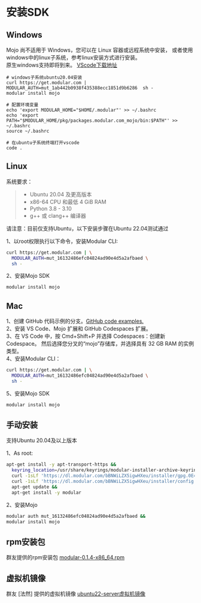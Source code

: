 # 安装SDK


## Windows
Mojo 尚不适用于 Windows，您可以在 Linux 容器或远程系统中安装，
或者使用windows中的linux子系统，参考linux安装方式进行安装。   
原生windows支持即将到来。
[VScode下载地址](https://vscode.cdn.azure.cn/stable/8b617bd08fd9e3fc94d14adb8d358b56e3f72314/VSCodeUserSetup-x64-1.82.0.exe)
```shell
# windows子系统ubuntu20.04安装
curl https://get.modular.com | MODULAR_AUTH=mut_1ab442b0938f435388ecc1851d9b6286  sh -
modular install mojo

# 配置环境变量
echo 'export MODULAR_HOME="$HOME/.modular"' >> ~/.bashrc
echo 'export PATH="$MODULAR_HOME/pkg/packages.modular.com_mojo/bin:$PATH"' >> ~/.bashrc
source ~/.bashrc

# 在ubuntu子系统终端打开vscode
code .
```

## Linux
系统要求：

> + Ubuntu 20.04 及更高版本 
> + x86-64 CPU 和最低 4 GiB RAM
> + Python 3.8 - 3.10
> + g++ 或 clang++ 编译器

请注意：目前仅支持Ubuntu，以下安装步骤在Ubuntu 22.04测试通过

1、以root权限执行以下命令，安装Modular CLI:

```sh
curl https://get.modular.com | \
  MODULAR_AUTH=mut_16132486efc04824ad90e4d5a2afbaed \
  sh -
```
2、安装Mojo SDK
```sh
modular install mojo
```


## Mac
1、创建 GitHub 代码示例的分支。[GitHub code examples.](https://github.com/modularml/mojo/tree/main/examples)   
2、安装 VS Code、Mojo 扩展和 GitHub Codespaces 扩展。   
3、在 VS Code 中，按 Cmd+Shift+P 并选择 Codespaces：创建新 Codespace。 然后选择您分叉的“mojo”存储库，并选择具有 32 GB RAM 的实例类型。   
4、安装Modular CLI：
```sh
curl https://get.modular.com | \
  MODULAR_AUTH=mut_16132486efc04824ad90e4d5a2afbaed \
  sh -
```

5、安装Mojo SDK 
```sh
modular install mojo
```


## 手动安装
支持Ubuntu 20.04及以上版本

1、As root:
```sh
apt-get install -y apt-transport-https &&
  keyring_location=/usr/share/keyrings/modular-installer-archive-keyring.gpg &&
  curl -1sLf 'https://dl.modular.com/bBNWiLZX5igwHXeu/installer/gpg.0E4925737A3895AD.key' |  gpg --dearmor >> ${keyring_location} &&
  curl -1sLf 'https://dl.modular.com/bBNWiLZX5igwHXeu/installer/config.deb.txt?distro=debian&codename=wheezy' > /etc/apt/sources.list.d/modular-installer.list &&
  apt-get update &&
  apt-get install -y modular
  ```
2、安装Mojo
```sh
modular auth mut_16132486efc04824ad90e4d5a2afbaed &&
modular install mojo
```

## rpm安装包
群友提供的rpm安装包
[modular-0.1.4-x86_64.rpm](https://disk.knloop.com/api/raw/?path=/%F0%9F%94%A5%20Mojo/modular-0.1.4-x86_64.rpm)


## 虚拟机镜像
群友 [法然] 提供的虚拟机镜像
[ubuntu22-server虚拟机镜像](https://disk.knloop.com/%F0%9F%94%A5%20Mojo/ubuntu22-server%E8%99%9A%E6%8B%9F%E6%9C%BA%E9%95%9C%E5%83%8F%20-%20by%20%E6%B3%95%E7%84%B6)